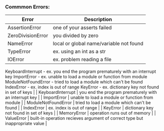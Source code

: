 ### Commmon Errors:

| Error | Description |
| ----- | ----------- |
| AssertionError | one of your asserts failed |
| ZeroDivisionError | you divided by zero |
| NameError | local or global name/variable not found |
| TypeError | ex. using an int as a str |
| IOError | ex. problem reading a file
KeyboardInterrupt - ex. you end the program prematurely with an interrupt key
ImportError - ex. unable to load a module or function from module
ModuleNotFoundError - tried to load a module which can't be found
IndexError - ex. index is out of range
KeyError - ex. dictionary key not found in set of keys |
| KeyboardInterrupt | you end the program prematurely with an interrupt key |
| ImportError | unable to load a module or function from module |
| ModuleNotFoundError | tried to load a module which can't be found |
| IndexError | ex. index is out of range |
| KeyError | dictionary key not found in set of keys |
| MemoryError | operation runs out of memory |
| ValueError | built-in operation recieves argument of correct type but inappropriate value |
